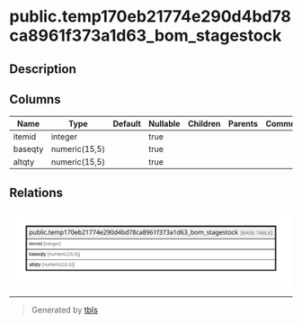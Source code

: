 # public.temp170eb21774e290d4bd78ca8961f373a1d63_bom_stagestock

## Description

## Columns

| Name | Type | Default | Nullable | Children | Parents | Comment |
| ---- | ---- | ------- | -------- | -------- | ------- | ------- |
| itemid | integer |  | true |  |  |  |
| baseqty | numeric(15,5) |  | true |  |  |  |
| altqty | numeric(15,5) |  | true |  |  |  |

## Relations

![er](public.temp170eb21774e290d4bd78ca8961f373a1d63_bom_stagestock.svg)

---

> Generated by [tbls](https://github.com/k1LoW/tbls)

